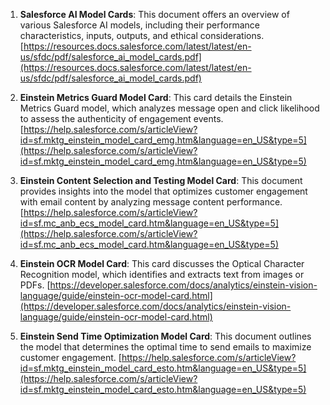 1. **Salesforce AI Model Cards**: This document offers an overview of various Salesforce AI models, including their performance characteristics, inputs, outputs, and ethical considerations. [https://resources.docs.salesforce.com/latest/latest/en-us/sfdc/pdf/salesforce_ai_model_cards.pdf](https://resources.docs.salesforce.com/latest/latest/en-us/sfdc/pdf/salesforce_ai_model_cards.pdf)

2. **Einstein Metrics Guard Model Card**: This card details the Einstein Metrics Guard model, which analyzes message open and click likelihood to assess the authenticity of engagement events. [https://help.salesforce.com/s/articleView?id=sf.mktg_einstein_model_card_emg.htm&language=en_US&type=5](https://help.salesforce.com/s/articleView?id=sf.mktg_einstein_model_card_emg.htm&language=en_US&type=5)

3. **Einstein Content Selection and Testing Model Card**: This document provides insights into the model that optimizes customer engagement with email content by analyzing message content performance. [https://help.salesforce.com/s/articleView?id=sf.mc_anb_ecs_model_card.htm&language=en_US&type=5](https://help.salesforce.com/s/articleView?id=sf.mc_anb_ecs_model_card.htm&language=en_US&type=5)

4. **Einstein OCR Model Card**: This card discusses the Optical Character Recognition model, which identifies and extracts text from images or PDFs. [https://developer.salesforce.com/docs/analytics/einstein-vision-language/guide/einstein-ocr-model-card.html](https://developer.salesforce.com/docs/analytics/einstein-vision-language/guide/einstein-ocr-model-card.html)

5. **Einstein Send Time Optimization Model Card**: This document outlines the model that determines the optimal time to send emails to maximize customer engagement. [https://help.salesforce.com/s/articleView?id=sf.mktg_einstein_model_card_esto.htm&language=en_US&type=5](https://help.salesforce.com/s/articleView?id=sf.mktg_einstein_model_card_esto.htm&language=en_US&type=5)

